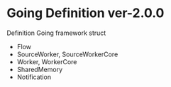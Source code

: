 # Going Definition ver-2.0.0

Definition Going framework struct

- Flow
- SourceWorker, SourceWorkerCore
- Worker, WorkerCore
- SharedMemory
- Notification
